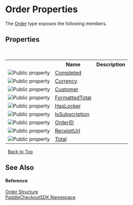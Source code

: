 # Order Properties
 

The <a href="1e3c240b-7431-449a-f0b2-bd26453238e1">Order</a> type exposes the following members.


## Properties
&nbsp;<table><tr><th></th><th>Name</th><th>Description</th></tr><tr><td>![Public property](media/pubproperty.gif "Public property")</td><td><a href="7986bde1-8b35-8798-0dac-9cf24ff29f20">Completed</a></td><td /></tr><tr><td>![Public property](media/pubproperty.gif "Public property")</td><td><a href="7e0e3cda-e77c-53c6-b547-d55348159566">Currency</a></td><td /></tr><tr><td>![Public property](media/pubproperty.gif "Public property")</td><td><a href="a277f63b-96f3-5444-8403-19510ee53188">Customer</a></td><td /></tr><tr><td>![Public property](media/pubproperty.gif "Public property")</td><td><a href="a675d13d-16fb-e160-b0b5-09c6db3f1588">FormattedTotal</a></td><td /></tr><tr><td>![Public property](media/pubproperty.gif "Public property")</td><td><a href="c6a56d00-7df1-06f6-74d6-6e1947fa3422">HasLocker</a></td><td /></tr><tr><td>![Public property](media/pubproperty.gif "Public property")</td><td><a href="dbe10e0e-be1f-dac1-fcd0-22a758ae0024">IsSubscription</a></td><td /></tr><tr><td>![Public property](media/pubproperty.gif "Public property")</td><td><a href="47365c6f-a817-c442-9889-bb610e7bf251">OrderID</a></td><td /></tr><tr><td>![Public property](media/pubproperty.gif "Public property")</td><td><a href="68ae6289-1c4f-88e2-183e-dcf015a30694">ReceiptUrl</a></td><td /></tr><tr><td>![Public property](media/pubproperty.gif "Public property")</td><td><a href="1a2c9d31-1bc1-6592-70ca-0c7ec3d4eeaa">Total</a></td><td /></tr></table>&nbsp;
<a href="#order-properties">Back to Top</a>

## See Also


#### Reference
<a href="1e3c240b-7431-449a-f0b2-bd26453238e1">Order Structure</a><br /><a href="b4859ff3-52cf-ce7f-1d1f-0b600b9bb9c0">PaddleCheckoutSDK Namespace</a><br />